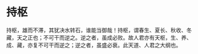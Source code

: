 # 持枢

持枢，雄而不滞，其犹决水转石，谁能当御哉！持枢，谓春生、夏长、秋收、冬藏，天之正也；不可干而逆之。逆之者，虽成必败。故人君亦有天枢，生、养、成、藏，亦复不可干而逆之；逆之者，虽盛必衰。此天道、人君之大纲也。
